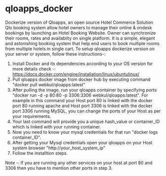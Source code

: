 # qloapps_docker
Dockerize version of Qloapps, an open source Hotel Commerce Solution
Qlo booking system allow hotel owners to manage their online & ondesk bookings by launching an Hotel Booking Website. Owner can synchronize their rooms, rates and availabilty on single platform. It is a simple, elegant and astonishing booking system that help end users to book multiple rooms from multiple hotels in single cart.
To setup qloapps dockerize version on your server or system, follow these instructions-:
1. Install Docker and its dependencies according to your OS version for more details check -: https://docs.docker.com/engine/installation/linux/ubuntulinux/
2. Pull qloapps docker image from docker hub by executing command "docker pull webkul/qloapps:latest"
3. After pulling the image, run your qloapps container by specifying ports "docker run -d -p 80:80 -p 3306:3306 webkul/qloapps:latest". For example in this command your Host port 80 is linked with the docker port 80 running apache and Host port 3306 is linked with the docker port 3306 running MySQL, you can change the ports of your Host as per your requirements.
4. Your last command will provide you a unique hash_value or container_ID which is linked with your running container.
5. Now you need to know your mysql credentials for that run "docker logs container_ID".
6. After getting your Mysql credentials open your qloapps on your Host system browser "http://your_host_system_ip"
7. Follow the installtion steps.

Note -: If you are running any other services on your host at port 80 and 3306 then you have to mention other ports in step 3.

